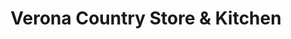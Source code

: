 ---
title: "Verona Country Store & Kitchen"
url: /margaretville/verona-country-store-und-kitchen/
shop: Lebensmittel
---